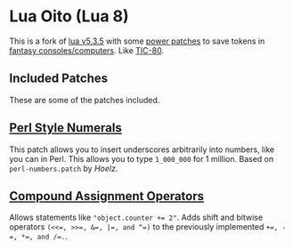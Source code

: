 # Lua Oito (Lua 8)

This is a fork of [lua v5.3.5](https://github.com/lua/lua/tree/v5.3) with some [power patches](http://lua-users.org/wiki/LuaPowerPatches) to save tokens in [fantasy consoles/computers](https://github.com/paladin-t/fantasy). Like [TIC-80](https://github.com/nesbox/TIC-80).

## Included Patches

These are some of the patches included.

## [Perl Style Numerals](https://hoelz.ro/projects/lua-power-patches)

This patch allows you to insert underscores
arbitrarily into numbers, like you can in Perl.
This allows you to type `1_000_000` for 1 million.
Based on `perl-numbers.patch` by _Hoelz_.

## [Compound Assignment Operators](http://lua-users.org/files/wiki_insecure/power_patches/5.4/plusequals-5.4.patch)

Allows statements like `"object.counter += 2"`. Adds shift and bitwise operators `(<<=, >>=, &=, |=, and ^=)` to the previously implemented `+=, -=, *=, and /=.`.
